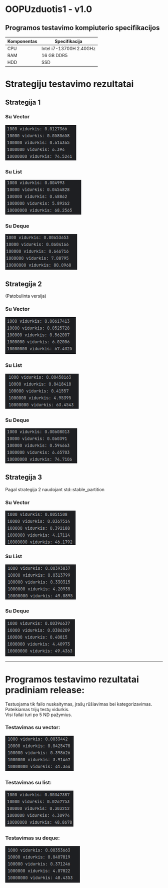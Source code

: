 # OOPUzduotis1 - v1.0

## Programos testavimo kompiuterio specifikacijos
| Komponentas | Specifikacija           |
|-------------|-------------------------|
| CPU         | Intel i7-13700H 2.40GHz |
| RAM         | 16 GB DDR5              |
| HDD         | SSD                     |

# Strategiju testavimo rezultatai

## Strategija 1
### Su Vector
![S1_Vector](img/S1_Vec.png)
### Su List
![S1_List](img/S1_List.png)
### Su Deque
![S1_Deque](img/S1_Deque.png)
</br>

## Strategija 2
(Patobulinta versija)
### Su Vector
![img.png](img/S2_Vec.png)
### Su List
![img_1.png](img/S2_List.png)
### Su Deque
![img_2.png](img/S2_Deque.png)
</br>

## Strategija 3
Pagal strategija 2 naudojant std::stable_partition
### Su Vector
![img.png](img/S3_Vec.png)
### Su List
![img_1.png](img/S3_List.png)
### Su Deque
![img_2.png](img/S3_Deque.png)
</br>

-------------------------
# Programos testavimo rezultatai pradiniam release:
Testuojama tik failo nuskaitymas, įrašų rūšiavimas bei kategorizavimas. Pateikiamas trijų testų vidurkis. </br>
Visi failai turi po 5 ND pažymius.
### Testavimas su vector:
![img.png](img/img.png)

### Testavimas su list:
![img_1.png](img/img_1.png)

### Testavimas su deque:
![img_2.png](img/img_2.png) 